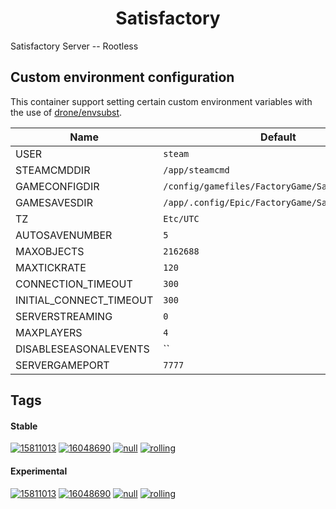 <!---
NOTE: AUTO-GENERATED FILE
to edit this file, instead edit its template at: ./github/scripts/templates/container/README.md.j2
-->
<div align="center">

# Satisfactory

</div>

Satisfactory Server -- Rootless

## Custom environment configuration

This container support setting certain custom environment variables with the use of [drone/envsubst](https://github.com/drone/envsubst).

| Name                    | Default                                         |
|-------------------------|-------------------------------------------------|
| USER                    | `steam`                                         |
| STEAMCMDDIR             | `/app/steamcmd`                                 |
| GAMECONFIGDIR           | `/config/gamefiles/FactoryGame/Saved`           |
| GAMESAVESDIR            | `/app/.config/Epic/FactoryGame/Saved/SaveGames` |
| TZ                      | `Etc/UTC`                                       |
| AUTOSAVENUMBER          | `5`                                             |
| MAXOBJECTS              | `2162688`                                       |
| MAXTICKRATE             | `120`                                           |
| CONNECTION_TIMEOUT      | `300`                                           |
| INITIAL_CONNECT_TIMEOUT | `300`                                           |
| SERVERSTREAMING         | `0`                                             |
| MAXPLAYERS              | `4`                                             |
| DISABLESEASONALEVENTS   | ``                                              |
| SERVERGAMEPORT          | `7777`                                          |

## Tags

#### Stable



[![15811013](https://img.shields.io/badge/15811013-blue?style=flat-square)](https://github.com/shamubernetes/containers/pkgs/container/satisfactory/287812016?tag=15811013)
 [![16048690](https://img.shields.io/badge/16048690-blue?style=flat-square)](https://github.com/shamubernetes/containers/pkgs/container/satisfactory/298713524?tag=16048690)
 [![null](https://img.shields.io/badge/null-blue?style=flat-square)](https://github.com/shamubernetes/containers/pkgs/container/satisfactory/298695490?tag=null)
 [![rolling](https://img.shields.io/badge/rolling-green?style=flat-square)](https://github.com/shamubernetes/containers/pkgs/container/satisfactory/298713524?tag=rolling)

#### Experimental



 [![15811013](https://img.shields.io/badge/15811013-blue?style=flat-square)](https://github.com/shamubernetes/containers/pkgs/container/satisfactory-experimental/287811402?tag=15811013)
 [![16048690](https://img.shields.io/badge/16048690-blue?style=flat-square)](https://github.com/shamubernetes/containers/pkgs/container/satisfactory-experimental/298713465?tag=16048690)
 [![null](https://img.shields.io/badge/null-blue?style=flat-square)](https://github.com/shamubernetes/containers/pkgs/container/satisfactory-experimental/298695686?tag=null)
 [![rolling](https://img.shields.io/badge/rolling-green?style=flat-square)](https://github.com/shamubernetes/containers/pkgs/container/satisfactory-experimental/298713465?tag=rolling)

